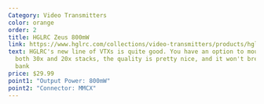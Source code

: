```yaml
---
Category: Video Transmitters
color: orange
order: 2
title: HGLRC Zeus 800mW
link: https://www.hglrc.com/collections/video-transmitters/products/hglrc-zeus-800mw-smart-mounting-20-20-30-30-vtx-for-fpv-racing-drone
text: HGLRC's new line of VTXs is quite good. You have an option to mount it on
  both 30x and 20x stacks, the quality is pretty nice, and it won't break the
  bank
price: $29.99
point1: "Output Power: 800mW"
point2: "Connector: MMCX"
---
```

